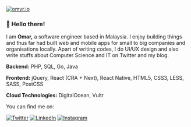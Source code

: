 

[![omvr.io](https://img.omvr.io/logo.svg)](https://omvr.io)



### 👋 Hello there!

I am **Omar,** a software engineer based in Malaysia. I enjoy building things and thus far had built web and mobile apps for small to big companies and organisations locally. Apart of writing codes, I do UI/UX design and also write stuffs about Computer Science and IT on Twitter and my blog.



**Backend:** PHP, SQL, Go, Java

**Frontend:** jQuery, React (CRA + Next), React Native, HTML5, CSS3, LESS, SASS, PostCSS

**Cloud Technologies:** DigitalOcean, Vultr



You can find me on:

[![Twitter](https://img.omvr.io/twitter.svg)](https://twitter.com/omarqe) [![LinkedIn](https://img.omvr.io/linkedin.svg)](https://www.linkedin.com/in/omarqe) [![Instagram](https://img.omvr.io/instagram.svg)](https://www.instagram.com/omarqe)
